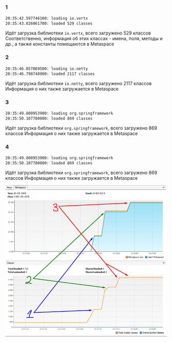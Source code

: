 ### 1

```
20:35:42.597746100: loading io.vertx
20:35:43.026061700: loaded 529 classes
```
Идёт загрузка библиотеки `io.vertx`, всего загружено 529 классов
Соответственно, информация об этих классах - имена, поля, методы и др., а также константы помещаются в Metaspace

### 2

```
20:35:46.057869500: loading io.netty
20:35:46.798748900: loaded 2117 classes
```
Идёт загрузка библиотеки `io.netty`, всего загружено 2117 классов
Информация о них также загружается в Metaspace

### 3

```
20:35:49.800953900: loading org.springframework
20:35:50.107780800: loaded 869 classes
```
Идёт загрузка библиотеки `org.springframework`, всего загружено 869 классов
Информация о них также загружается в Metaspace



### 4

```
20:35:49.800953900: loading org.springframework
20:35:50.107780800: loaded 869 classes
```
Идёт загрузка библиотеки `org.springframework`, всего загружено 869 классов
Информация о них также загружается в Metaspace

![Screenshot1.png](https://github.com/xelarog/JavaHomework-JavaCore-4.1/blob/main/Screenshot_1.png)
